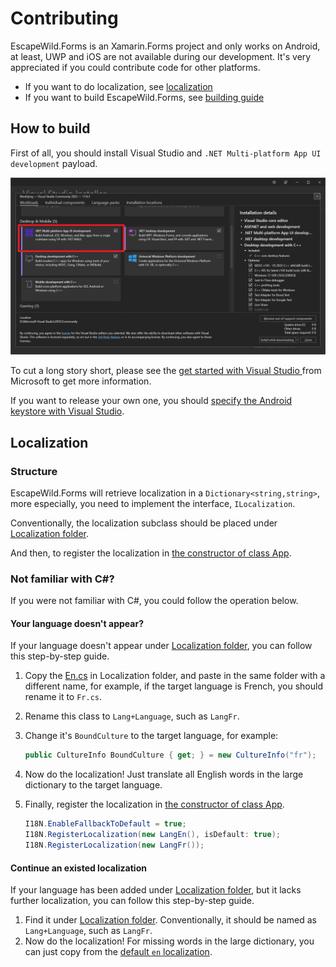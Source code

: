 ﻿# Contributing

EscapeWild.Forms is an Xamarin.Forms project and only works on Android,
at least, UWP and iOS are not available during our development.
It's very appreciated if you could contribute code for other platforms.

- If you want to do localization, see [localization](#Localization)
- If you want to build EscapeWild.Forms, see [building guide](#how-to-build)

## How to build

First of all, you should install Visual Studio and `.NET Multi-platform App UI development` payload.

![.NET Multi-platform App UI development payload](GFX/vs-installer-maui.png)

To cut a long story short, please see
the [get started with Visual Studio ](https://learn.microsoft.com/en-us/xamarin/get-started/first-app/?pivots=windows-vs2022)
from Microsoft to get more information.

If you want to release your own one, you
should [specify the Android keystore with Visual Studio](https://learn.microsoft.com/en-us/xamarin/android/deploy-test/signing/?tabs=windows).

## Localization

### Structure

EscapeWild.Forms will retrieve localization in a `Dictionary<string,string>`,
more especially, you need to implement the interface, `ILocalization`.

Conventionally, the localization subclass should be placed
under [Localization folder](WildernessSurvival/WildernessSurvival/Localization).

And then, to register the localization
in [the constructor of class App](WildernessSurvival/WildernessSurvival/App.xaml.cs).

### Not familiar with C#?

If you were not familiar with C#, you could follow the operation below.

#### Your language doesn't appear?

If your language doesn't appear under [Localization folder](WildernessSurvival/WildernessSurvival/Localization),
you can follow this step-by-step guide.

1. Copy the [En.cs](WildernessSurvival/WildernessSurvival/Localization/En.cs) in Localization folder,
   and paste in the same folder with a different name, for example,
   if the target language is French, you should rename it to `Fr.cs`.

2. Rename this class to `Lang+Language`, such as `LangFr`.

3. Change it's `BoundCulture` to the target language, for example:

   ```csharp
   public CultureInfo BoundCulture { get; } = new CultureInfo("fr");
   ```

4. Now do the localization! Just translate all English words in the large dictionary to the target language.
5. Finally, register the localization
   in [the constructor of class App](WildernessSurvival/WildernessSurvival/App.xaml.cs).
   ```csharp
   I18N.EnableFallbackToDefault = true;
   I18N.RegisterLocalization(new LangEn(), isDefault: true);
   I18N.RegisterLocalization(new LangFr());
   ``` 

#### Continue an existed localization

If your language has been added under [Localization folder](WildernessSurvival/WildernessSurvival/Localization),
but it lacks further localization, you can follow this step-by-step guide.

1. Find it under [Localization folder](WildernessSurvival/WildernessSurvival/Localization).
   Conventionally, it should be named as `Lang+Language`, such as `LangFr`.
2. Now do the localization! For missing words in the large dictionary, you can just copy from
   the [default `en` localization](WildernessSurvival/WildernessSurvival/Localization/En.cs).